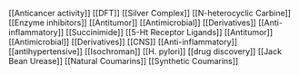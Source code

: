 [[Anticancer activity]]
[[DFT]]
[[Silver Complex]]
[[N-heterocyclic Carbine]]
[[Enzyme inhibitors]]
[[Antitumor]]
[[Antimicrobial]]
[[Derivatives]]
[[Anti-inflammatory]]
[[Succinimide]]
[[5-Ht Receptor Ligands]]
[[Antitumor]]
[[Antimicrobial]]
[[Derivatives]]
[[CNS]]
[[Anti-inflammatory]]
[[antihypertensive]]
[[Isochroman]]
[[H. pylori]]
[[drug discovery]]
[[Jack Bean Urease]]
[[Natural Coumarins]]
[[Synthetic Coumarins]]
